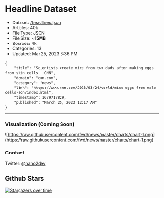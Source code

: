 # Headline Dataset

- Dataset: [/headlines.json](https://raw.githubusercontent.com/fwd/news/master/headlines.json) 
- Articles: 40k
- File Type: JSON
- File Size: ~**15MB**
- Sources: 4k
- Categories: 13
- Updated: Mar 25, 2023 6:36 PM

```
{
    "title": "Scientists create mice from two dads after making eggs from skin cells | CNN",
    "domain": "cnn.com",
    "category": "news",
    "link": "https://www.cnn.com/2023/03/24/world/mice-eggs-from-male-cells-scn/index.html",
    "timestamp": 1679717829,
    "published": "March 25, 2023 12:17 AM"
}
```

---

### Visualization (Coming Soon)

![https://raw.githubusercontent.com/fwd/news/master/charts/chart-1.png](https://raw.githubusercontent.com/fwd/news/master/charts/chart-1.png)

### Contact 

Twitter: [@nano2dev](https://twitter.com/nano2dev)

## Github Stars

[![Stargazers over time](https://starchart.cc/fwd/news.svg)](https://starchart.cc/fwd/news)
